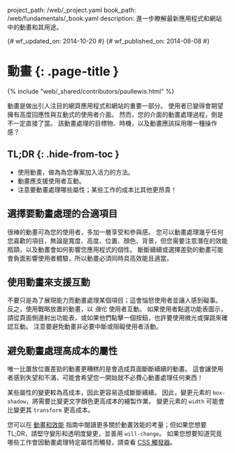 project_path: /web/_project.yaml
book_path: /web/fundamentals/_book.yaml
description: 進一步瞭解最新應用程式和網站中的動畫和其用途。

{# wf_updated_on: 2014-10-20 #}
{# wf_published_on: 2014-08-08 #}

# 動畫 {: .page-title }

{% include "web/_shared/contributors/paullewis.html" %}


動畫是做出引人注目的網頁應用程式和網站的重要一部分。 使用者已變得會期望擁有高度回應性與互動式的使用者介面。 然而，您的介面的動畫處理過程，倒是不一定直接了當。 該動畫處理的目標物、時機，以及動畫應該採用哪一種操作感？

## TL;DR {: .hide-from-toc }
- 使用動畫，做為為您專案加入活力的方法。
- 動畫應支援使用者互動。
- 注意要動畫處理哪些屬性；某些工作的成本比其他更昂貴！


## 選擇要動畫處理的合適項目

很棒的動畫可為您的使用者，多加一層享受和參與感。 您可以動畫處理幾乎任何您喜歡的項目，無論是寬度、高度、位置、顏色、背景，但您需要注意潛在的效能瓶頸，以及動畫會如何影響您應用程式的個性。 斷斷續續或選擇差勁的動畫可能會負面影響使用者體驗，所以動畫必須同時具高效能且適當。

## 使用動畫來支援互動

不要只是為了展現能力而動畫處理某個項目；這會惱怒使用者並讓人感到礙事。 反之，使用戰略放置的動畫，以 _強化_ 使用者互動。 如果使用者點選功能表圖示，請從頁面側邊射出功能表，或如果他們點擊一個按鈕，也許要使用微光或彈跳來確認互動。 注意要避免動畫非必要中斷或阻礙使用者活動。

## 避免動畫處理高成本的屬性

唯一比置放位置差勁的動畫更糟糕的是會造成頁面斷斷續續的動畫。 這會讓使用者感到失望和不滿，可能會希望您一開始就不必費心動畫處理任何東西！

某些屬性的變更較為高成本，因此更容易造成斷斷續續。 因此，變更元素的 `box-shadow`，將需要比變更文字顏色更高成本的繪製作業。 變更元素的 `width` 可能會比變更其 `transform` 更高成本。

您可以在 [動畫和效能](animations-and-performance.html) 指南中閱讀更多關於動畫效能的考量；但如果您想要 TL;DR，請堅守變形和透明度變更，並善用 `will-change`。 如果您想要知道究竟哪些工作會因動畫處理特定屬性而觸發，請查看 [CSS 觸發器](http://csstriggers.com)。



